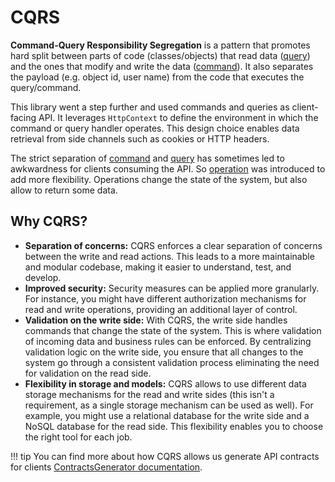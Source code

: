 # CQRS

**Command-Query Responsibility Segregation** is a pattern that promotes hard split between parts of code (classes/objects) that read data ([query]) and the ones that modify and write the data ([command]). It also separates the payload (e.g. object id, user name) from the code that executes the query/command.

This library went a step further and used commands and queries as client-facing API. It leverages `HttpContext` to define the environment in which the command or query handler operates. This design choice enables data retrieval from side channels such as cookies or HTTP headers.

The strict separation of [command] and [query] has sometimes led to awkwardness for clients consuming the API. So [operation] was introduced to add more flexibility. Operations change the state of the system, but also allow to return some data.

## Why CQRS?

- **Separation of concerns:** CQRS enforces a clear separation of concerns between the write and read actions. This leads to a more maintainable and modular codebase, making it easier to understand, test, and develop.
- **Improved security:** Security measures can be applied more granularly. For instance, you might have different authorization mechanisms for read and write operations, providing an additional layer of control.
- **Validation on the write side:** With CQRS, the write side handles commands that change the state of the system. This is where validation of incoming data and business rules can be enforced. By centralizing validation logic on the write side, you ensure that all changes to the system go through a consistent validation process eliminating the need for validation on the read side.
- **Flexibility in storage and models:** CQRS allows to use different data storage mechanisms for the read and write sides (this isn't a requirement, as a single storage mechanism can be used as well). For example, you might use a relational database for the write side and a NoSQL database for the read side. This flexibility enables you to choose the right tool for each job.

!!! tip
    You can find more about how CQRS allows us generate API contracts for clients  [ContractsGenerator documentation](https://github.com/leancodepl/contractsgenerator/blob/main/docs/index.md).

[query]: ./query/index.md
[command]: ./command/index.md
[operation]: ./operation/index.md
